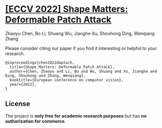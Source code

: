 # [[ECCV 2022] Shape Matters: Deformable Patch Attack](https://www.ecva.net/papers/eccv_2022/papers_ECCV/papers/136640522.pdf)
Zhaoyu Chen, Bo Li, Shuang Wu, Jianghe Xu, Shouhong Ding, Wenqiang Zhang

Please consider citing our paper if you find it interesting or helpful to your research.

```
@inproceedings{chen2022daptach,
  title={Shape Matters: Deformable Patch Attack},
  author={Chen, Zhaoyu and Li, Bo and Wu, Shuang and Xu, Jianghe and Ding, Shouhong and Zhang, Wenqiang},
  booktitle={European conference on computer vision},
  year={2022},
}
```

## License

The project is **only free for academic research purposes** but has **no authorization for commerce**. 


